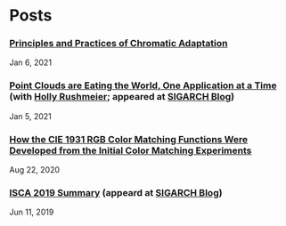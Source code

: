 # Posts

### [Principles and Practices of Chromatic Adaptation](md/chromatic-adaptation.md)
Jan 6, 2021

### [Point Clouds are Eating the World, One Application at a Time](https://www.sigarch.org/point-clouds-are-eating-the-world/) (with [Holly Rushmeier](https://graphics.cs.yale.edu/people/holly-rushmeier); appeared at [SIGARCH Blog](https://www.sigarch.org/blog/))
Jan 5, 2021

### [How the CIE 1931 RGB Color Matching Functions Were Developed from the Initial Color Matching Experiments](md/cmf.md)
Aug 22, 2020

### [ISCA 2019 Summary](https://www.sigarch.org/isca-2019-summary/) (appeard at [SIGARCH Blog](https://www.sigarch.org/blog/))
Jun 11, 2019
